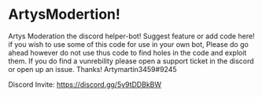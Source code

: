 # ArtysModertion!
Artys Moderation the discord helper-bot! Suggest feature or add code here! if you wish to use some of this code for use in your own bot, Please do go ahead however do not use thus code to find holes in the code and exploit them. If you do find a vunrebility please open a support ticket in the discord or open up an issue. Thanks!
Artymartin3459#9245

Discord Invite:
https://discord.gg/5y9tDDBkBW
